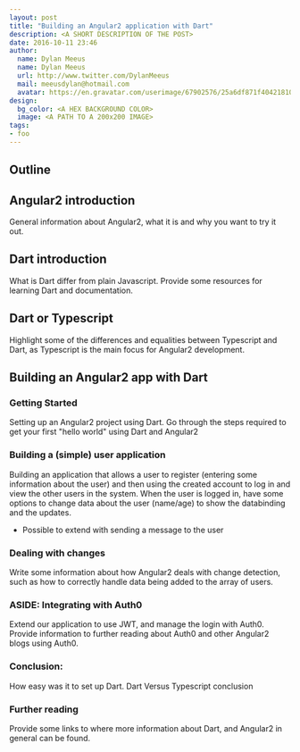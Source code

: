 ```yaml
---
layout: post
title: "Building an Angular2 application with Dart"
description: <A SHORT DESCRIPTION OF THE POST>
date: 2016-10-11 23:46
author: 
  name: Dylan Meeus
  name: Dylan Meeus
  url: http://www.twitter.com/DylanMeeus
  mail: meeusdylan@hotmail.com
  avatar: https://en.gravatar.com/userimage/67902576/25a6df871f404218103361055634917f.jpeg
design: 
  bg_color: <A HEX BACKGROUND COLOR>
  image: <A PATH TO A 200x200 IMAGE>
tags: 
- foo
---
```


## Outline ##

## Angular2 introduction
General information about Angular2, what it is and why you want to try it out. 

## Dart introduction
What is Dart differ from plain Javascript. Provide some resources for learning Dart and documentation.

## Dart or Typescript
Highlight some of the differences and equalities between Typescript and Dart, as Typescript is the main focus for Angular2 development.

## Building an Angular2 app with Dart

### Getting Started
Setting up an Angular2 project using Dart. Go through the steps required to get your first "hello world" using Dart and Angular2

### Building a (simple) user application
Building an application that allows a user to register (entering some information about the user) and then using the created account to log in and view the other users in the system. 
When the user is logged in, have some options to change data about the user (name/age) to show the databinding and the updates.
- Possible to extend with sending a message to the user

### Dealing with changes
Write some information about how Angular2 deals with change detection, such as how to correctly handle data being added to the array of users. 

### ASIDE: Integrating with Auth0
Extend our application to use JWT, and manage the login with Auth0. Provide information to further reading about Auth0 and other Angular2 blogs using Auth0.


### Conclusion:
How easy was it to set up Dart. Dart Versus Typescript conclusion

### Further reading
Provide some links to where more information about Dart, and Angular2 in general can be found.


